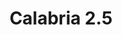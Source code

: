 ---
title: Calabria 2.5
date: 
draft: false

# descripcion
description : Argolla de plata cierre bisagra

materials: Plata 925

color: Plateado

dimensions: 2,5cm diam

code: 01-11-0492

type: "Aros"

categories: []

price: $1.300,00

# Images
# first image will be shown in the product page
images:
  # - image: "images/path_to_image"
  # La ubicacion de las imagenes es imagenes/Aros/Aros.Argollas/01-11-0492-calabria-2.5
  - image: "./images/aros/argollas/01-11-0492_a.JPG"
---